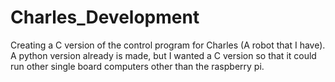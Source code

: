 # Charles_Development
Creating a C version of the control program for Charles (A robot that I have). A python version already is made, but I wanted a C version so that it could run other single board computers other than the raspberry pi.
